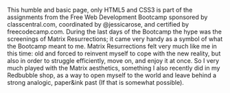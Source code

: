 This humble and basic page, only HTML5 and CSS3 is part of the assignments from the Free Web Development Bootcamp sponsored by classcentral.com, coordinated by @jessicarose, and certified by freecodecamp.com. During the last days of the Bootcamp the hype was the screenings of Matrix Resurrections; it came very handy as a symbol of what the Bootcamp meant to me. Matrix Resurrections felt very much like me in this time: old and forced to reinvent myself to cope with the new reality, but also in order to struggle efficiently, move on, and enjoy it at once. So I very much played with the Matrix aesthetics, something I also recently did in my Redbubble shop, as a way to open myself to the world and leave behind a strong analogic, paper&ink past (If that is somewhat possible).
